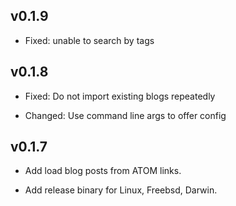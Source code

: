 ## v0.1.9

- Fixed: unable to search by tags

## v0.1.8

- Fixed: Do not import existing blogs repeatedly

- Changed: Use command line args to offer config

## v0.1.7

- Add load blog posts from ATOM links.

- Add release binary for Linux, Freebsd, Darwin.